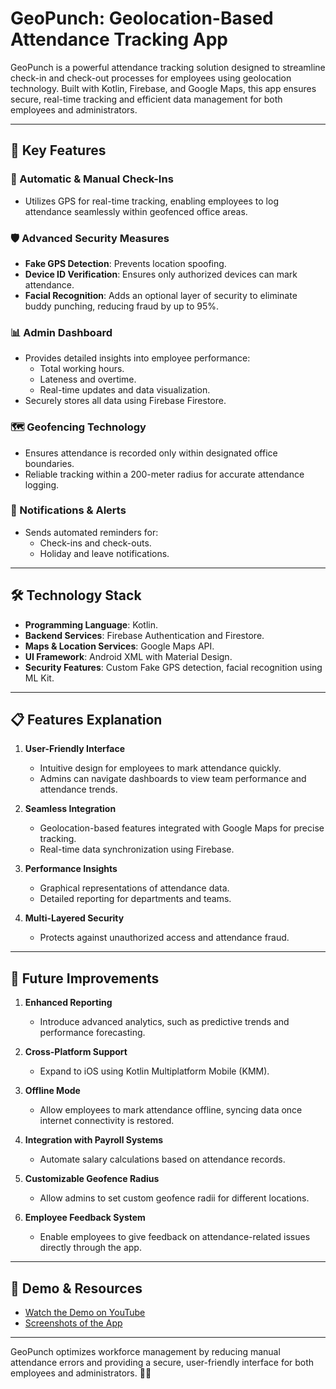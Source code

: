 # GeoPunch: Geolocation-Based Attendance Tracking App

GeoPunch is a powerful attendance tracking solution designed to streamline check-in and check-out processes for employees using geolocation technology. Built with Kotlin, Firebase, and Google Maps, this app ensures secure, real-time tracking and efficient data management for both employees and administrators.

---

## 🔑 Key Features

### 🚀 Automatic & Manual Check-Ins
- Utilizes GPS for real-time tracking, enabling employees to log attendance seamlessly within geofenced office areas.

### 🛡️ Advanced Security Measures
- **Fake GPS Detection**: Prevents location spoofing.
- **Device ID Verification**: Ensures only authorized devices can mark attendance.
- **Facial Recognition**: Adds an optional layer of security to eliminate buddy punching, reducing fraud by up to 95%.

### 📊 Admin Dashboard
- Provides detailed insights into employee performance:
  - Total working hours.
  - Lateness and overtime.
  - Real-time updates and data visualization.
- Securely stores all data using Firebase Firestore.

### 🗺️ Geofencing Technology
- Ensures attendance is recorded only within designated office boundaries.
- Reliable tracking within a 200-meter radius for accurate attendance logging.

### 🔔 Notifications & Alerts
- Sends automated reminders for:
  - Check-ins and check-outs.
  - Holiday and leave notifications.

---

## 🛠️ Technology Stack

- **Programming Language**: Kotlin.
- **Backend Services**: Firebase Authentication and Firestore.
- **Maps & Location Services**: Google Maps API.
- **UI Framework**: Android XML with Material Design.
- **Security Features**: Custom Fake GPS detection, facial recognition using ML Kit.

---

## 📋 Features Explanation

1. **User-Friendly Interface**
   - Intuitive design for employees to mark attendance quickly.
   - Admins can navigate dashboards to view team performance and attendance trends.

2. **Seamless Integration**
   - Geolocation-based features integrated with Google Maps for precise tracking.
   - Real-time data synchronization using Firebase.

3. **Performance Insights**
   - Graphical representations of attendance data.
   - Detailed reporting for departments and teams.

4. **Multi-Layered Security**
   - Protects against unauthorized access and attendance fraud.

---

## 🚀 Future Improvements

1. **Enhanced Reporting**
   - Introduce advanced analytics, such as predictive trends and performance forecasting.

2. **Cross-Platform Support**
   - Expand to iOS using Kotlin Multiplatform Mobile (KMM).

3. **Offline Mode**
   - Allow employees to mark attendance offline, syncing data once internet connectivity is restored.

4. **Integration with Payroll Systems**
   - Automate salary calculations based on attendance records.

5. **Customizable Geofence Radius**
   - Allow admins to set custom geofence radii for different locations.

6. **Employee Feedback System**
   - Enable employees to give feedback on attendance-related issues directly through the app.

---

## 🎥 Demo & Resources

- [Watch the Demo on YouTube](https://www.youtube.com/watch?v=tvHM_ccQD_I)
- [Screenshots of the App](https://drive.google.com/drive/folders/1lMkINlZcBE7pPGkfhyjYIXLMTivuHv5v?usp=drive_link)

---

GeoPunch optimizes workforce management by reducing manual attendance errors and providing a secure, user-friendly interface for both employees and administrators. 🤝✨















